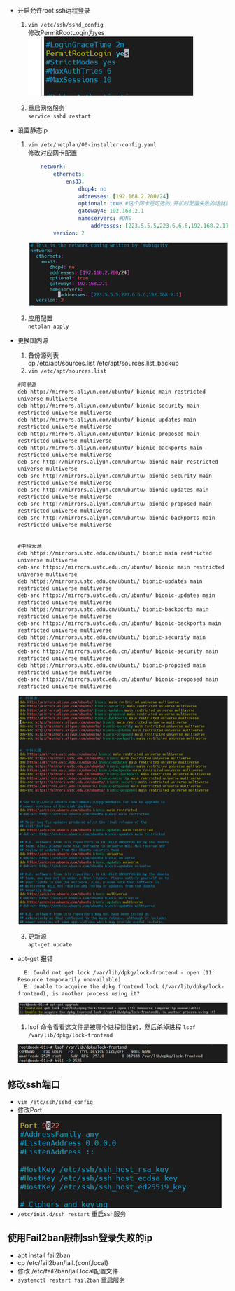 - 开启允许root ssh远程登录  
   1. `vim /etc/ssh/sshd_config`  
        修改PermitRootLogin为yes  
        ![](images/2024-01-10-02-30-59.png)

   2. 重启网络服务  
        `service sshd restart`

- 设置静态ip  
   1. `vim /etc/netplan/00-installer-config.yaml`  
        修改对应网卡配置  
        ```yaml
            network:
                ethernets:
                    ens33:
                        dhcp4: no
                        addresses: [192.168.2.200/24]
                        optional: true #这个网卡是可选的,开机时配置失败的话就直接跳过
                        gateway4: 192.168.2.1
                        nameservers: #DNS
                            addresses: [223.5.5.5,223.6.6.6,192.168.2.1]
                version: 2
        ```

        ![](images/2024-01-10-02-48-29.png)

   2. 应用配置  
        `netplan apply`

- 更换国内源
  1. 备份源列表  
    cp /etc/apt/sources.list /etc/apt/sources.list_backup
  2. `vim /etc/apt/sources.list`  
    ```
    #阿里源  
    deb http://mirrors.aliyun.com/ubuntu/ bionic main restricted universe multiverse
    deb http://mirrors.aliyun.com/ubuntu/ bionic-security main restricted universe multiverse
    deb http://mirrors.aliyun.com/ubuntu/ bionic-updates main restricted universe multiverse
    deb http://mirrors.aliyun.com/ubuntu/ bionic-proposed main restricted universe multiverse
    deb http://mirrors.aliyun.com/ubuntu/ bionic-backports main restricted universe multiverse
    deb-src http://mirrors.aliyun.com/ubuntu/ bionic main restricted universe multiverse
    deb-src http://mirrors.aliyun.com/ubuntu/ bionic-security main restricted universe multiverse
    deb-src http://mirrors.aliyun.com/ubuntu/ bionic-updates main restricted universe multiverse
    deb-src http://mirrors.aliyun.com/ubuntu/ bionic-proposed main restricted universe multiverse
    deb-src http://mirrors.aliyun.com/ubuntu/ bionic-backports main restricted universe multiverse


    #中科大源  
    deb https://mirrors.ustc.edu.cn/ubuntu/ bionic main restricted universe multiverse
    deb-src https://mirrors.ustc.edu.cn/ubuntu/ bionic main restricted universe multiverse
    deb https://mirrors.ustc.edu.cn/ubuntu/ bionic-updates main restricted universe multiverse
    deb-src https://mirrors.ustc.edu.cn/ubuntu/ bionic-updates main restricted universe multiverse
    deb https://mirrors.ustc.edu.cn/ubuntu/ bionic-backports main restricted universe multiverse
    deb-src https://mirrors.ustc.edu.cn/ubuntu/ bionic-backports main restricted universe multiverse
    deb https://mirrors.ustc.edu.cn/ubuntu/ bionic-security main restricted universe multiverse
    deb-src https://mirrors.ustc.edu.cn/ubuntu/ bionic-security main restricted universe multiverse
    deb https://mirrors.ustc.edu.cn/ubuntu/ bionic-proposed main restricted universe multiverse
    deb-src https://mirrors.ustc.edu.cn/ubuntu/ bionic-proposed main restricted universe multiverse

    ```

    ![](images/2024-01-10-21-29-24.png)
    
  3. 更新源  
   `apt-get update`
   

- apt-get 报错
  ```shell
    E: Could not get lock /var/lib/dpkg/lock-frontend - open (11: Resource temporarily unavailable)
    E: Unable to acquire the dpkg frontend lock (/var/lib/dpkg/lock-frontend), is another process using it?
  ```
  ![](images/2024-01-10-21-44-04.png)  

  1. lsof 命令看看这文件是被哪个进程锁住的，然后杀掉进程
    `lsof /var/lib/dpkg/lock-frontend`
    
    ![](images/2024-01-10-21-46-30.png)


## 修改ssh端口

- `vim /etc/ssh/sshd_config`
- 修改Port
  ![1](images/2024-04-07-21-55-54.png)
- `/etc/init.d/ssh restart` 重启ssh服务

## 使用Fail2ban限制ssh登录失败的ip

- apt install fail2ban
- cp /etc/fail2ban/jail.{conf,local}
- 修改 /etc/fail2ban/jail.local配置文件
- `systemctl restart fail2ban` 重启服务
  